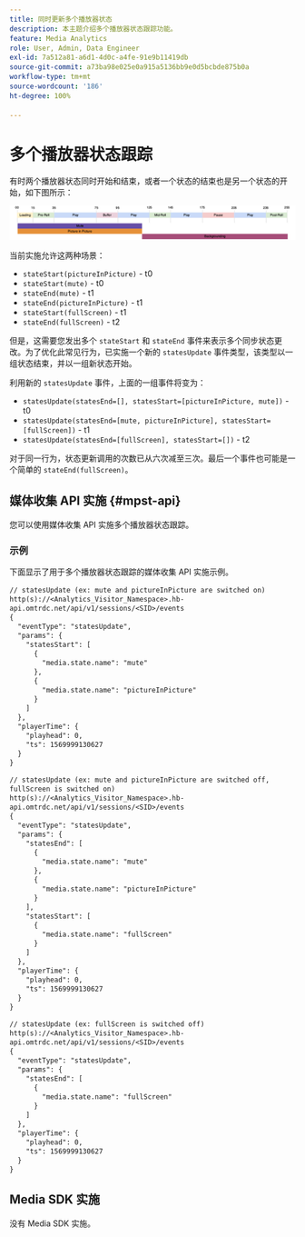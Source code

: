 ```yaml
---
title: 同时更新多个播放器状态
description: 本主题介绍多个播放器状态跟踪功能。
feature: Media Analytics
role: User, Admin, Data Engineer
exl-id: 7a512a81-a6d1-4d0c-a4fe-91e9b11419db
source-git-commit: a73ba98e025e0a915a5136bb9e0d5bcbde875b0a
workflow-type: tm+mt
source-wordcount: '186'
ht-degree: 100%

---
```


# 多个播放器状态跟踪

有时两个播放器状态同时开始和结束，或者一个状态的结束也是另一个状态的开始，如下图所示：

![多个播放器状态](assets/multiple-player-states.png)

当前实施允许这两种场景：
- `stateStart(pictureInPicture)` - t0
- `stateStart(mute)` - t0
- `stateEnd(mute)` - t1
- `stateEnd(pictureInPicture)` - t1
- `stateStart(fullScreen)` - t1
- `stateEnd(fullScreen)` - t2

但是，这需要您发出多个 `stateStart` 和 `stateEnd` 事件来表示多个同步状态更改。为了优化此常见行为，已实施一个新的 `statesUpdate` 事件类型，该类型以一组状态结束，并以一组新状态开始。

利用新的 `statesUpdate` 事件，上面的一组事件将变为：
- `statesUpdate(statesEnd=[], statesStart=[pictureInPicture, mute])` - t0
- `statesUpdate(statesEnd=[mute, pictureInPicture], statesStart=[fullScreen])` - t1
- `statesUpdate(statesEnd=[fullScreen], statesStart=[])` - t2

对于同一行为，状态更新调用的次数已从六次减至三次。最后一个事件也可能是一个简单的 `stateEnd(fullScreen)`。

## 媒体收集 API 实施 {#mpst-api}

您可以使用媒体收集 API 实施多个播放器状态跟踪。

### 示例

下面显示了用于多个播放器状态跟踪的媒体收集 API 实施示例。

```
// statesUpdate (ex: mute and pictureInPicture are switched on)
http(s)://<Analytics_Visitor_Namespace>.hb-api.omtrdc.net/api/v1/sessions/<SID>/events
{
  "eventType": "statesUpdate",
  "params": {
    "statesStart": [
      {
        "media.state.name": "mute"
      },
      {
        "media.state.name": "pictureInPicture"
      }
    ]
  },
  "playerTime": {
    "playhead": 0,
    "ts": 1569999130627
  }
}
```

```
// statesUpdate (ex: mute and pictureInPicture are switched off, fullScreen is switched on)
http(s)://<Analytics_Visitor_Namespace>.hb-api.omtrdc.net/api/v1/sessions/<SID>/events
{
  "eventType": "statesUpdate",
  "params": {
    "statesEnd": [
      {
        "media.state.name": "mute"
      },
      {
        "media.state.name": "pictureInPicture"
      }
    ],
    "statesStart": [
      {
        "media.state.name": "fullScreen"
      }
    ]
  },
  "playerTime": {
    "playhead": 0,
    "ts": 1569999130627
  }
}
```

```
// statesUpdate (ex: fullScreen is switched off)
http(s)://<Analytics_Visitor_Namespace>.hb-api.omtrdc.net/api/v1/sessions/<SID>/events
{
  "eventType": "statesUpdate",
  "params": {
    "statesEnd": [
      {
        "media.state.name": "fullScreen"
      }
    ]
  },
  "playerTime": {
    "playhead": 0,
    "ts": 1569999130627
  }
}
```

## Media SDK 实施

没有 Media SDK 实施。
